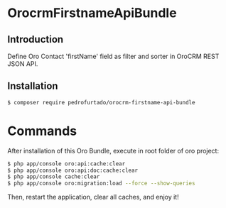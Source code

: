 # OrocrmFirstnameApiBundle

## Introduction
Define Oro Contact 'firstName' field as filter and sorter in OroCRM REST JSON API.

## Installation

```bash
$ composer require pedrofurtado/orocrm-firstname-api-bundle
```

# Commands
After installation of this Oro Bundle, execute in root folder of oro project:

```bash
$ php app/console oro:api:cache:clear
$ php app/console oro:api:doc:cache:clear
$ php app/console cache:clear
$ php app/console oro:migration:load --force --show-queries
```

Then, restart the application, clear all caches, and enjoy it!
